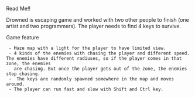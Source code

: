 Read Me!!


Drowned is escaping game and worked with two other people to finish (one artist and two programmers).
The player needs to find 4 keys to survive.

Game feature

     - Maze map with a light for the player to have limited view.
     - 4 kinds of the enemies with chasing the player and different speed. The enemies have different radiuses, so if the player comes in that zone, the enemies 
       are chasing. But once the player gets out of the zone, the enemies stop chasing.
     -  The keys are randomly spawned somewhere in the map and moves around.
     - The player can run fast and slow with Shift and Ctrl key.
